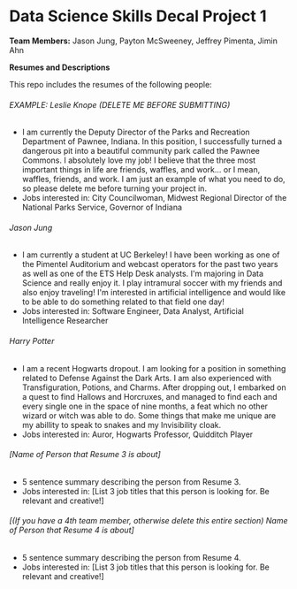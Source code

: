 # Data Science Skills Decal Project 1

**Team Members:** Jason Jung, Payton McSweeney, Jeffrey Pimenta, Jimin Ahn  

**Resumes and Descriptions**  

This repo includes the resumes of the following people:

###### EXAMPLE: Leslie Knope (DELETE ME BEFORE SUBMITTING)
* I am currently the Deputy Director of the Parks and Recreation Department of Pawnee, Indiana. In this position, I successfully turned a dangerous pit into a beautiful community park called the Pawnee Commons. I absolutely love my job! I believe that the three most important things in life are friends, waffles, and work... or I mean, waffles, friends, and work. I am just an example of what you need to do, so please delete me before turning your project in.
* Jobs interested in: City Councilwoman, Midwest Regional Director of the National Parks Service, Governor of Indiana

###### Jason Jung
* I am currently a student at UC Berkeley! I have been working as one of the Pimentel Auditorium and webcast operators for the past two years as well as one of the ETS Help Desk analysts. I'm majoring in Data Science and really enjoy it. I play intramural soccer with my friends and also enjoy traveling! I'm interested in artificial intelligence and would like to be able to do something related to that field one day!
* Jobs interested in: Software Engineer, Data Analyst, Artificial Intelligence Researcher

###### Harry Potter
* I am a recent Hogwarts dropout. I am looking for a position in something related to Defense Against the Dark Arts. I am also experienced with Transfiguration, Potions, and Charms. After dropping out, I embarked on a quest to find Hallows and Horcruxes, and managed to find each and every single one in the space of nine months, a feat which no other wizard or witch was able to do. Some things that make me unique are my abillity to speak to snakes and my Invisibility cloak.
* Jobs interested in: Auror, Hogwarts Professor, Quidditch Player

###### [Name of Person that Resume 3 is about]
* 5 sentence summary describing the person from Resume 3.
* Jobs interested in: [List 3 job titles that this person is looking for. Be relevant and creative!]

###### [(If you have a 4th team member, otherwise delete this entire section) Name of Person that Resume 4 is about]
* 5 sentence summary describing the person from Resume 4.
* Jobs interested in: [List 3 job titles that this person is looking for. Be relevant and creative!]
